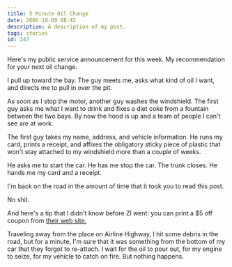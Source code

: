 ```yaml
---
title: 5 Minute Oil Change
date: 2006-10-09 08:42
description: A description of my post.
tags: stories
id: 247
---
```

Here's my public service announcement for this week.  My recommendation for your next oil change.

I pull up toward the bay.  The guy meets me, asks what kind of oil I want, and directs me to pull in over the pit.

As soon as I stop the motor, another guy washes the windshield.  The first guy asks me what I want to drink and fixes a diet coke from a fountain between the two bays.  By now the hood is up and a team of people I can't see are at work.

The first guy takes my name, address, and vehicle information.  He runs my card, prints a receipt, and affixes the obligatory sticky piece of plastic that won't stay attached to my windshield more than a couple of weeks.

He asks me to start the car.  He has me stop the car.  The trunk closes.  He hands me my card and a receipt.

I'm back on the road in the amount of time that it took you to read this post.

No shit.

And here's a tip that I didn't know before ZI went:  you can print a $5 off coupon from <a href="http://www.5minuteoilchange.com/" target="_blank">their web site.</a>

Traveling away from the place on Airline Highway, I hit some debris in the road, but for a minute, I'm sure that it was something from the bottom of my car that they forgot to re-attach.  I wait for the oil to pour out, for my engine to seize, for my vehicle to catch on fire.  But nothing happens.